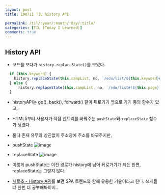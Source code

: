 ```yaml
---
layout: post
title: 190711 TIL history API

permalink: /til/:year/:month/:day/:title/
categories: [TIL (Today I Learned)]
comments: true
---
```


## **History API**
- 코드를 보다가 `history.replaceState()`를 보았다.

```javascript
  if (this.keyword) {
    history.replaceState(this.campList, no, `/edu/list/${this.keyword}#!${this.page}`);
  } else {
      history.replaceState(this.campList, no, `/edu/list#!${this.page}`);
  }
```

- historyAPI는 go(), back(), forward() 같이 뒤로가기 앞으로 가기 등의 함수가 있고, 
- HTML5부터 사용자가 직접 엔트리를 바꿔주는 `pushState`와 `replaceState` 함수가 생겼다. 
- 둘다 존재 유무와 상관없이 주소창에 주소를 바꿔주지만, 
- pushState
![image](https://user-images.githubusercontent.com/40848630/61064504-df213800-a43c-11e9-94d8-892e597924cb.png)
- replaceState
![image](https://user-images.githubusercontent.com/40848630/61064533-ef391780-a43c-11e9-893f-f242b50bd5f5.png)
- 이렇게 pushState는 이전 경로가 history에 남아 뒤로가기가 되는 한편, replaceState는 그렇지 않다. 

- [제로초 - History API](https://www.zerocho.com/category/HTML&DOM/post/599d2fb635814200189fe1a7)를 보면 SPA 트렌드와 함께 유용한 기술이라고 한다. 쓰게될 떄 한번 더 공부해봐야지.. 
